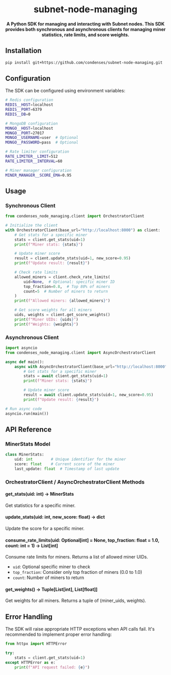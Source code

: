 
<br /><br />
<div align="center">
  <h1 align="center">subnet-node-managing</h1>
  <h4 align="center"> A Python SDK for managing and interacting with Subnet nodes. This SDK provides both synchronous and asynchronous clients for managing miner statistics, rate limits, and score weights.
</div>

## Installation

```bash
pip install git+https://github.com/condenses/subnet-node-managing.git
```

## Configuration

The SDK can be configured using environment variables:

```bash
# Redis configuration
REDIS__HOST=localhost
REDIS__PORT=6379
REDIS__DB=0

# MongoDB configuration
MONGO__HOST=localhost
MONGO__PORT=27017
MONGO__USERNAME=user  # Optional
MONGO__PASSWORD=pass  # Optional

# Rate limiter configuration
RATE_LIMITER__LIMIT=512
RATE_LIMITER__INTERVAL=60

# Miner manager configuration
MINER_MANAGER__SCORE_EMA=0.95
```

## Usage

### Synchronous Client

```python
from condenses_node_managing.client import OrchestratorClient

# Initialize the client
with OrchestratorClient(base_url="http://localhost:8000") as client:
    # Get stats for a specific miner
    stats = client.get_stats(uid=1)
    print(f"Miner stats: {stats}")

    # Update miner score
    result = client.update_stats(uid=1, new_score=0.95)
    print(f"Update result: {result}")

    # Check rate limits
    allowed_miners = client.check_rate_limits(
        uid=None,  # Optional: specific miner ID
        top_fraction=0.8,  # Top 80% of miners
        count=5  # Number of miners to return
    )
    print(f"Allowed miners: {allowed_miners}")

    # Get score weights for all miners
    uids, weights = client.get_score_weights()
    print(f"Miner UIDs: {uids}")
    print(f"Weights: {weights}")
```

### Asynchronous Client

```python
import asyncio
from condenses_node_managing.client import AsyncOrchestratorClient

async def main():
    async with AsyncOrchestratorClient(base_url="http://localhost:8000") as client:
        # Get stats for a specific miner
        stats = await client.get_stats(uid=1)
        print(f"Miner stats: {stats}")

        # Update miner score
        result = await client.update_stats(uid=1, new_score=0.95)
        print(f"Update result: {result}")

# Run async code
asyncio.run(main())
```

## API Reference

### MinerStats Model

```python
class MinerStats:
    uid: int        # Unique identifier for the miner
    score: float    # Current score of the miner
    last_update: float  # Timestamp of last update
```

### OrchestratorClient / AsyncOrchestratorClient Methods

#### get_stats(uid: int) → MinerStats
Get statistics for a specific miner.

#### update_stats(uid: int, new_score: float) → dict
Update the score for a specific miner.

#### consume_rate_limits(uid: Optional[int] = None, top_fraction: float = 1.0, count: int = 1) → List[int]
Consume rate limits for miners. Returns a list of allowed miner UIDs.
- `uid`: Optional specific miner to check
- `top_fraction`: Consider only top fraction of miners (0.0 to 1.0)
- `count`: Number of miners to return

#### get_weights() → Tuple[List[int], List[float]]
Get weights for all miners. Returns a tuple of (miner_uids, weights).

## Error Handling

The SDK will raise appropriate HTTP exceptions when API calls fail. It's recommended to implement proper error handling:

```python
from httpx import HTTPError

try:
    stats = client.get_stats(uid=1)
except HTTPError as e:
    print(f"API request failed: {e}")
```
